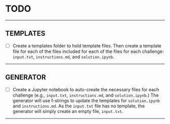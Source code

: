 # TODO

---

## TEMPLATES

- [ ]   Create a templates folder to hold template files. Then create
        a template file for each of the files included for each of the
        files for each challenge: `input.txt`, `instructions.md`, and
        `solution.ipynb`.

---

## GENERATOR 

- [ ]   Create a Jupyter notebook to auto-create the necessary files
        for each challenge (e.g., `input.txt`, `instructions.md`, and
        `solution.ipynb`.) The generator will use f-strings to update
        the templates for `solution.ipynb` and `instructions.md`. As 
        the `input.txt` file has no template, the generator will simply
        create an empty file, `input.txt`.

---
